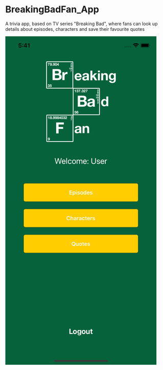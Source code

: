 # BreakingBadFan_App
 A trivia app, based on TV series "Breaking Bad", where fans can look up details about episodes, characters and save their favourite quotes

![Alt text](/HomeScreen.png)
